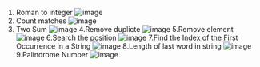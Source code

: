 1. Roman to integer
![image](https://github.com/user-attachments/assets/8f9e6144-243a-4add-b1c3-acf756159917)
2. Count matches
![image](https://github.com/user-attachments/assets/74f28a92-c370-408a-9006-d2737337c0b9)
3. Two Sum
![image](https://github.com/user-attachments/assets/fb82b2c9-20be-417a-ad9f-845356ed2061)
4.Remove duplicte
![image](https://github.com/user-attachments/assets/ac89f223-667b-47cc-8c1e-d5fef55a3278)
5.Remove element
![image](https://github.com/user-attachments/assets/6d3b5b42-d9ad-4e11-9e8f-793f93a6c1b4)
6.Search the position
![image](https://github.com/user-attachments/assets/f28f6446-4c7c-48ee-9ade-74bf49c15156)
7.Find the Index of the First Occurrence in a String
![image](https://github.com/user-attachments/assets/7a57f4cf-d48d-4021-9b86-903188336031)
8.Length of last word in string
![image](https://github.com/user-attachments/assets/13689914-4903-4af7-813a-74d56f241f12)
9.Palindrome Number
![image](https://github.com/user-attachments/assets/3540d4ab-ab47-4da8-bc4c-2225aa509f43)







